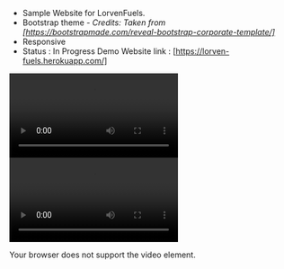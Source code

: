 - Sample Website for LorvenFuels.
- Bootstrap theme - *Credits: Taken from [https://bootstrapmade.com/reveal-bootstrap-corporate-template/]*
- Responsive 
- Status : In Progress 
Demo Website link  : [https://lorven-fuels.herokuapp.com/]

![sample video](/lorvenfuels.webm)
<video controls="controls">
  <source type="video/webm" src="./lorvenfuels.webm"></source>
  <p>Your browser does not support the video element.</p>
</video>

